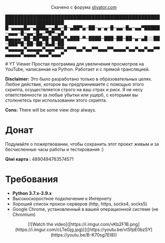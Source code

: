 <p align="center">
  Скачено с форума <a href="https://slivator.com/" arget="_blank">slivator.com</a>
</p>
<p align="center">

█████████████████████████████████████████████████████████████████████
█─▄▄▄▄█▄─▄███▄─▄█▄─█─▄██▀▄─██─▄─▄─█─▄▄─█▄─▄▄▀█████─▄▄▄─█─▄▄─█▄─▀█▀─▄█
█▄▄▄▄─██─██▀██─███▄▀▄███─▀─████─███─██─██─▄─▄█░░██─███▀█─██─██─█▄█─██
▀▄▄▄▄▄▀▄▄▄▄▄▀▄▄▄▀▀▀▄▀▀▀▄▄▀▄▄▀▀▄▄▄▀▀▄▄▄▄▀▄▄▀▄▄▀▄▄▀▀▄▄▄▄▄▀▄▄▄▄▀▄▄▄▀▄▄▄▀
</p>
# YT Viewer
Простая программа для увеличения просмотров на YouTube, написанная на Python. Работает и с прямой трансляцией.

**Disclaimer:** Это было разработано только в образовательных целях. Любое действие, которое вы предпринимаете с помощью этого скрипта, осуществляется строго на ваш страх и риск. Я не несу ответственности за любые убытки или ущерб, с которыми вы столкнетесь при использовании этого скрипта.

**Cons:** There will be some view drop always. 

# Донат
   Подумайте о пожертвовании, чтобы сохранить этот проект живым и за бесчисленные часы работы и тестирования :)
   
  **Qiwi карта :** 4890494763574571

# Требования
 * **Python 3.7.x-3.9.x**
 * Высокоскоростное подключение к Интернету
 * Хороший список прокси-серверов (http, https, socks4, socks5)
 * Google Chrome, установленный в вашей операционной системе (не Chromium)
<p align="center">
[![Watch the video]([https://i.imgur.com/vKb2F1B.png](https://i.imgur.com/cLTeGjg.jpg))]([https://youtu.be/vt5fpE0bzSY](https://youtu.be/B-K70sg7EI8))
</p>
